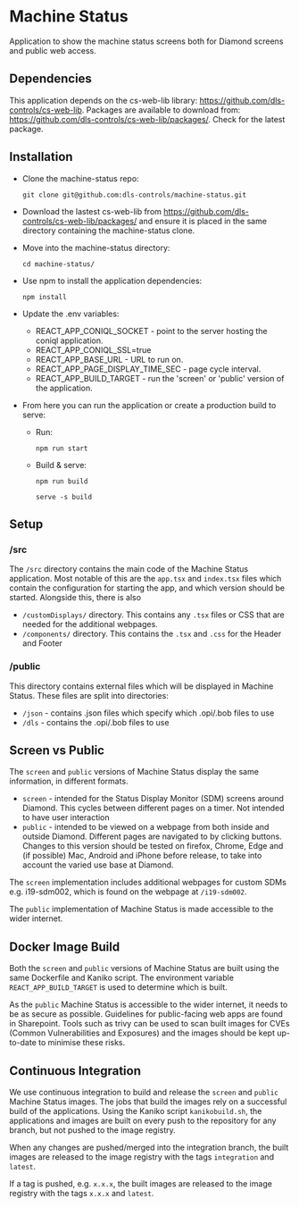 # Machine Status

Application to show the machine status screens both for Diamond screens and public web access.

## Dependencies

This application depends on the cs-web-lib library: https://github.com/dls-controls/cs-web-lib. Packages are available to download from: https://github.com/dls-controls/cs-web-lib/packages/. Check for the latest package.

## Installation

- Clone the machine-status repo:

  `git clone git@github.com:dls-controls/machine-status.git`

- Download the lastest cs-web-lib from https://github.com/dls-controls/cs-web-lib/packages/ and ensure it is placed in the same directory containing the machine-status clone.
- Move into the machine-status directory:

  `cd machine-status/`

- Use npm to install the application dependencies:

  `npm install`

- Update the .env variables:
  - REACT_APP_CONIQL_SOCKET - point to the server hosting the coniql application.
  - REACT_APP_CONIQL_SSL=true
  - REACT_APP_BASE_URL - URL to run on.
  - REACT_APP_PAGE_DISPLAY_TIME_SEC - page cycle interval.
  - REACT_APP_BUILD_TARGET - run the 'screen' or 'public' version of the application.
- From here you can run the application or create a production build to serve:

  - Run:

    `npm run start`

  - Build & serve:

    `npm run build`

    `serve -s build`

## Setup

### /src

The `/src` directory contains the main code of the Machine Status application. Most notable of this are the `app.tsx` and `index.tsx` files which contain the configuration for starting the app, and which version should be started. Alongside this, there is also

- `/customDisplays/` directory. This contains any `.tsx` files or CSS that are needed for the additional webpages.
- `/components/` directory. This contains the `.tsx` and `.css` for the Header and Footer

### /public

This directory contains external files which will be displayed in Machine Status. These files are split into directories:

- `/json` - contains .json files which specify which .opi/.bob files to use
- `/dls` - contains the .opi/.bob files to use

## Screen vs Public

The `screen` and `public` versions of Machine Status display the same information, in different formats.

- `screen` - intended for the Status Display Monitor (SDM) screens around Diamond. This cycles between different pages on a timer. Not intended to have user interaction
- `public` - intended to be viewed on a webpage from both inside and outside Diamond. Different pages are navigated to by clicking buttons. Changes to this version should be tested on firefox, Chrome, Edge and (if possible) Mac, Android and iPhone before release, to take into account the varied use base at Diamond.

The `screen` implementation includes additional webpages for custom SDMs e.g. i19-sdm002, which is found on the webpage at `/i19-sdm002`.

The `public` implementation of Machine Status is made accessible to the wider internet.

## Docker Image Build

Both the `screen` and `public` versions of Machine Status are built using the same Dockerfile and Kaniko script. The environment variable `REACT_APP_BUILD_TARGET` is used to determine which is built.

As the `public` Machine Status is accessible to the wider internet, it needs to be as secure as possible. Guidelines for public-facing web apps are found in Sharepoint. Tools such as trivy can be used to scan built images for CVEs (Common Vulnerabilities and Exposures) and the images should be kept up-to-date to minimise these risks.

## Continuous Integration

We use continuous integration to build and release the `screen` and `public` Machine Status images. The jobs that build the images rely on a successful build of the applications.
Using the Kaniko script `kanikobuild.sh`, the applications and images are built on every push to the repository for any branch, but not pushed to the image registry.

When any changes are pushed/merged into the integration branch, the built images are released to the image registry with the tags `integration` and `latest`.

If a tag is pushed, e.g. `x.x.x`, the built images are released to the image registry with the tags `x.x.x` and `latest`.
